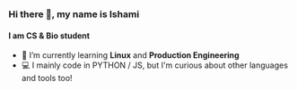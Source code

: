 ### Hi there 👋, my name is Ishami
#### I am CS & Bio student

- 🌱 I’m currently learning **Linux** and **Production Engineering** 
- 💻 I mainly code in PYTHON / JS, but I'm curious about other languages and tools too!
